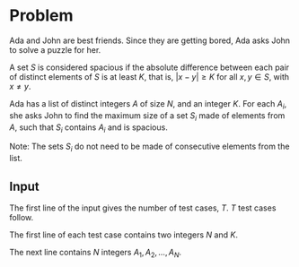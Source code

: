 # Problem

Ada and John are best friends. Since they are getting bored, Ada asks John to solve a puzzle for her.

A set $S$ is considered spacious if the absolute difference between each pair of distinct elements of $S$ is at least $K$, that is, $|x−y|≥K$ for all $x,y∈S$, with $x≠y$.

Ada has a list of distinct integers $A$ of size $N$, and an integer $K$. For each $A_i$, she asks John to find the maximum size of a set $S_i$ made of elements from $A$, such that $S_i$ contains $A_i$ and is spacious.

Note: The sets $S_i$ do not need to be made of consecutive elements from the list.

## Input

The first line of the input gives the number of test cases, $T$. $T$ test cases follow.

The first line of each test case contains two integers $N$ and $K$.

The next line contains $N$ integers $A_1, A_2, …, A_N$.
